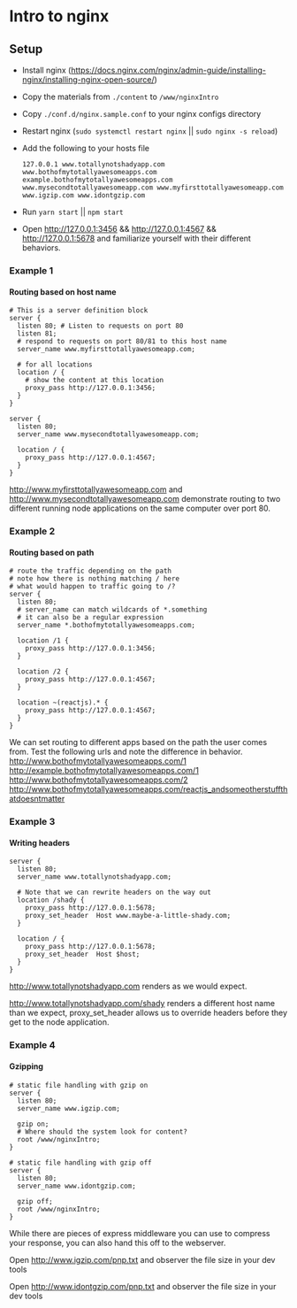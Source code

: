 # Intro to nginx
## Setup
* Install nginx (https://docs.nginx.com/nginx/admin-guide/installing-nginx/installing-nginx-open-source/)
* Copy the materials from `./content` to `/www/nginxIntro`
* Copy `./conf.d/nginx.sample.conf` to your nginx configs directory
* Restart nginx (`sudo systemctl restart nginx` || `sudo nginx -s reload`)
* Add the following to your hosts file

    `127.0.0.1 www.totallynotshadyapp.com www.bothofmytotallyawesomeapps.com example.bothofmytotallyawesomeapps.com www.mysecondtotallyawesomeapp.com www.myfirsttotallyawesomeapp.com www.igzip.com www.idontgzip.com`

* Run `yarn start` || `npm start`
* Open http://127.0.0.1:3456 && http://127.0.0.1:4567 && http://127.0.0.1:5678 and familiarize yourself with their different behaviors.

### Example 1
#### Routing based on host name

```
# This is a server definition block
server {
  listen 80; # Listen to requests on port 80
  listen 81;
  # respond to requests on port 80/81 to this host name
  server_name www.myfirsttotallyawesomeapp.com;

  # for all locations
  location / {
    # show the content at this location
    proxy_pass http://127.0.0.1:3456;
  }
}

server {
  listen 80;
  server_name www.mysecondtotallyawesomeapp.com;

  location / {
    proxy_pass http://127.0.0.1:4567;
  }
}
```

http://www.myfirsttotallyawesomeapp.com and http://www.mysecondtotallyawesomeapp.com demonstrate routing to two different running node applications on the same computer over port 80.

### Example 2
#### Routing based on path

```
# route the traffic depending on the path
# note how there is nothing matching / here
# what would happen to traffic going to /?
server {
  listen 80;
  # server_name can match wildcards of *.something
  # it can also be a regular expression
  server_name *.bothofmytotallyawesomeapps.com;

  location /1 {
    proxy_pass http://127.0.0.1:3456;
  }

  location /2 {
    proxy_pass http://127.0.0.1:4567;
  }

  location ~(reactjs).* {
    proxy_pass http://127.0.0.1:4567;
  }
}
```

We can set routing to different apps based on the path the user comes from.  Test the following urls and note the difference in behavior.
http://www.bothofmytotallyawesomeapps.com/1
http://example.bothofmytotallyawesomeapps.com/1
http://www.bothofmytotallyawesomeapps.com/2
http://www.bothofmytotallyawesomeapps.com/reactjs_andsomeotherstuffthatdoesntmatter

### Example 3
#### Writing headers

```
server {
  listen 80;
  server_name www.totallynotshadyapp.com;

  # Note that we can rewrite headers on the way out
  location /shady {
    proxy_pass http://127.0.0.1:5678;
    proxy_set_header  Host www.maybe-a-little-shady.com;
  }

  location / {
    proxy_pass http://127.0.0.1:5678;
    proxy_set_header  Host $host;
  }
}
```

http://www.totallynotshadyapp.com renders as we would expect.

http://www.totallynotshadyapp.com/shady
renders a different host name than we expect, proxy_set_header allows us to override headers before they get to the node application.

### Example 4
#### Gzipping

```
# static file handling with gzip on
server {
  listen 80;
  server_name www.igzip.com;

  gzip on;
  # Where should the system look for content?
  root /www/nginxIntro;
}

# static file handling with gzip off
server {
  listen 80;
  server_name www.idontgzip.com;

  gzip off;
  root /www/nginxIntro;
}
```

While there are pieces of express middleware you can use to compress your response, you can also hand this off to the webserver.

Open http://www.igzip.com/pnp.txt and observer the file size in your dev tools

Open http://www.idontgzip.com/pnp.txt and observer the file size in your dev tools


